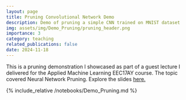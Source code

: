```yaml
---
layout: page
title: Pruning Convolutional Network Demo
description: Demo of pruning a simple CNN trained on MNIST dataset
img: assets/img/Demo_Pruning/pruning_header.png
importance: 3
category: teaching
related_publications: false
date: 2024-11-18
---
```


This is a pruning demonstration I showcased as part of a guest lecture I delivered for the Applied Machine Learning EEC17AY course.
The topic covered Neural Network Pruning.
Explore the slides [here.](/notebooks/Demo_Pruning.md)

{% include_relative /notebooks/Demo_Pruning.md %}
